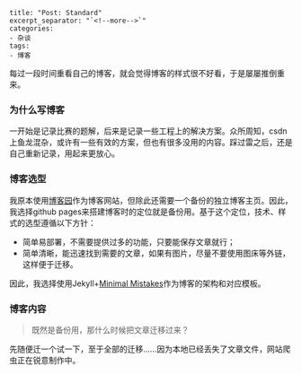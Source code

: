 ```
title: "Post: Standard"
excerpt_separator: "`<!--more-->`"
categories:
- 杂谈
tags:
- 博客
```

每过一段时间重看自己的博客，就会觉得博客的样式很不好看，于是屡屡推倒重来。

### 为什么写博客

一开始是记录比赛的题解，后来是记录一些工程上的解决方案。众所周知，csdn上鱼龙混杂，或许有一些有效的方案，但也有很多没用的内容。踩过雷之后，还是自己重新记录，用起来更放心。

### 博客选型

我原本使用[博客园](https://www.cnblogs.com/wengsy150943/ )作为博客网站，但除此还需要一个备份的独立博客主页。因此，我选择github pages来搭建博客时的定位就是备份用。基于这个定位，技术、样式的选型遵循以下方针：

- 简单易部署，不需要提供过多的功能，只要能保存文章就行；
- 简单清晰，能迅速找到需要的文章，如果有图片，尽量不要使用图床等外链，这样便于迁移。

因此，我选择使用Jekyll+[Minimal Mistakes](https://mademistakes.com/work/minimal-mistakes-jekyll-theme/)作为博客的架构和对应模板。

### 博客内容

> 既然是备份用，那什么时候把文章迁移过来？

先随便迁一个试一下，至于全部的迁移……因为本地已经丢失了文章文件，网站爬虫正在锐意制作中。

